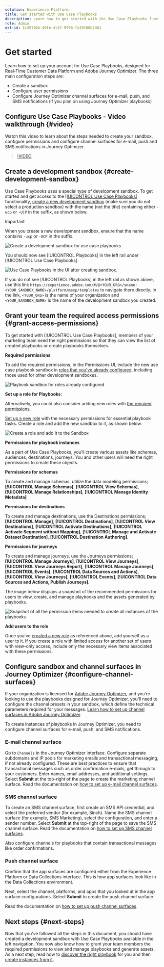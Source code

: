 ```yaml
---
solution: Experience Platform
title: Get started with Use Case Playbooks
description: Learn how to get started with the Use Case Playbooks functionality.
role: Admin
exl-id: 1c39792e-49fe-4c5f-9796-fa29f60b7461
---
```


# Get started

Learn how to set up your account for Use Case Playbooks, designed for Real-Time Customer Data Platform and Adobe Journey Optimizer. The three main configuration steps are: 

* Create a sandbox 
* Configure user permissions
* Configure Journey Optimizer channel surfaces for e-mail, push, and SMS notifications (if you plan on using Journey Optimizer playbooks)

## Configure Use Case Playbooks - Video walkthrough {#video}

Watch this video to learn about the steps needed to create your sandbox, configure permissions and configure channel surfaces for e-mail, push and SMS notifications in Journey Optimizer.

>[!VIDEO](https://video.tv.adobe.com/v/3426987?learn=on)

## Create a development sandbox {#create-development-sandbox}

Use Case Playbooks uses a special type of development sandbox. To get started and get access to the [[!UICONTROL Use Case Playbooks]](/help/use-case-playbooks/playbooks/overview.md) functionality, [create a new development sandbox](/help/sandboxes/ui/user-guide.md#create) (make sure you do not select a production sandbox) with the name (not the title) containing either `-ucp` or `-UCP` in the suffix, as shown below.

>[!IMPORTANT]
>
>When you create a new development sandbox, ensure that the name contains `-ucp` or `-UCP` in the suffix.


![Create a development sandbox for use case playbooks](/help/use-case-playbooks/assets/playbooks/get-started/create-sandbox-ucp.png)

You should now see [!UICONTROL Playbooks] in the left rail under [!UICONTROL Use Case Playbooks].

![Use Case Playbooks in the UI after creating sandbox.](/help/use-case-playbooks/assets/playbooks/get-started/ucp-sandbox-in-ui.png)

If you do not see [!UICONTROL Playbooks] in the left rail as shown above, use this link `https://experience.adobe.com/#/@<YOUR_ORG>/sname:<YOUR_SANDBOX_NAME>/platform/mexp/templates` to navigate there directly. In the link, `<YOUR_ORG>` is the name of your organization and `<YOUR_SANDBOX_NAME>` is the name of the development sandbox you created. 

## Grant your team the required access permissions {#grant-access-permissions}

To get started with [!UICONTROL Use Case Playbooks], members of your marketing team need the right permissions so that they can view the list of created playbooks or create playbooks themselves. 

**Required permissions**

To add the required permissions, in the Permissions UI, include the new use case playbook sandbox in [roles that you've already configured](/help/access-control/abac/ui/permissions.md#managing-sandboxes-for-role), including those used for other development sandboxes.

![Playbook sandbox for roles already configured](/help/use-case-playbooks/assets/playbooks/get-started/permissions-to-existing-roles.png)

**Set up a role for Playbooks:**

Alternatively, you could also consider adding new roles with [the required permissions](/help/access-control/home.md#sandboxes-and-permissions).

[Set up a new role](/help/access-control/abac/ui/permissions.md) with the necessary permissions for essential playbook tasks. Create a role and add the new sandbox to it, as shown below.

![Create a role and add it to the Sandbox](/help/use-case-playbooks/assets/playbooks/get-started/create-new-role.png)

**Permissions for playbook instances**

As a part of Use Case Playbooks, you'll create various assets like schemas, audiences, destinations, journeys. You and other users will need the right permissions to create these objects.

**Permissions for schemas**

To create and manage schemas, utilize the data modeling permissions; **[!UICONTROL Manage Schemas]**, **[!UICONTROL View Schemas]**, **[!UICONTROL Manage Relationships]**, **[!UICONTROL Manage Identity Metadata]**

**Permissions for destinations**

To create and manage destinations, use the Destinations permissions; **[!UICONTROL Manage]**, **[!UICONTROL Destinations]**, **[!UICONTROL View Destinations]**, **[!UICONTROL Activate Destinations]**, **[!UICONTROL Activate Segment without Mapping]**, **[!UICONTROL Manage and Activate Dataset Destination]**, **[!UICONTROL Destination Authoring]**.

**Permissions for journeys**

To create and manage journeys, use the Journeys permissions; **[!UICONTROL Manage Journeys]**, **[!UICONTROL View Journeys]**, **[!UICONTROL View Journeys Report]**, **[!UICONTROL Manage Journeys]**, **[!UICONTROL Events]**, **[!UICONTROL Data Sources and Actions]**, **[!UICONTROL View Journeys]**, **[!UICONTROL Events]**, **[!UICONTROL Data Sources and Actions, Publish Journeys]**.

The image below displays a snapshot of the recommended permissions for users to view, create, and manage playbooks and the assets generated by playbooks.

![Snapshot of all the permission items needed to create all instances of the playbooks](/help/use-case-playbooks/assets/playbooks/get-started/permission-snapshot.png)

**Add users to the role**

Once you've [created a new role](/help/access-control/abac/ui/permissions.md#managing-users-for-role) as referenced above, add yourself as a user to it. If you create a role with limited access for another set of users with view-only access, include only the necessary view items associated with these permissions.

## Configure sandbox and channel surfaces in Journey Optimizer {#configure-channel-surfaces}

If your organization is licensed for [Adobe Journey Optimizer](https://experienceleague.adobe.com/docs/journey-optimizer/using/ajo-home.html), and you're looking to use the playbooks designed for Journey Optimizer, you'll need to configure the channel presets in your sandbox, which define the technical parameters required for your messages. [Learn how to set up channel surfaces in Adobe Journey Optimizer](https://experienceleague.adobe.com/docs/journey-optimizer/using/configuration/channel-surfaces.html).

To create instances of playbooks in Journey Optimizer, you need to configure channel surfaces for e-mail, push, and SMS notifications. 

### E-mail channel surface

Go to `Channels` in the Journey Optimizer interface. Configure separate subdomains and IP pools for marketing emails and transactional messaging, if not already configured. These are best practices to ensure that transactional messages such as order confirmation e-mails, get through to your customers. Enter names, email addresses, and additional settings. Select **Submit** at the top-right of the page to create the marketing channel surface. Read the documentation on [how to set up e-mail channel surfaces](https://experienceleague.adobe.com/docs/journey-optimizer/using/email/configure-email/email-settings.html).

### SMS channel surface

To create an SMS channel surface, first create an SMS API credential, and select the preferred vendor (for example, Sinch). Name the SMS channel surface (for example, SMS Marketing), select the configuration, and enter a sender number. Select **Submit** at the top-right of the page to save the SMS channel surface. Read the documentation on [how to set up SMS channel surfaces](https://experienceleague.adobe.com/docs/journey-optimizer/using/sms/sms-configuration.html?lang=en#message-preset-sms).

Also configure channels for playbooks that contain transactional messages like order confirmations.

### Push channel surface

Confirm that the app surfaces are configured either from the Experience Platform or Data Collections interface. This is how app surfaces look like in the Data Collections environment. 

<!-- ![App surfaces in Data collections](/help/use-case-playbooks/assets/playbooks/get-started/.png) -->

Next, select the channel, platforms, and apps that you looked at in the app surface configurations. Select **Submit** to create the push channel surface.

Read the documentation on [how to set up push channel surfaces](https://experienceleague.adobe.com/docs/journey-optimizer/using/push/push-config/push-configuration.html).

## Next steps {#next-steps}

Now that you've followed all the steps in this document, you should have created a development sandbox with Use Case Playbooks available in the left navigation. You now also know how to grant your team members the required permissions to view and manage playbooks and generate assets. As a next step, read how to [discover the right playbook](/help/use-case-playbooks/playbooks/discover.md) for you and then [create instances from it](/help/use-case-playbooks/playbooks/create-share-reuse.md).
